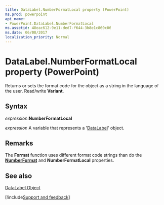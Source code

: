 ```yaml
---
title: DataLabel.NumberFormatLocal property (PowerPoint)
ms.prod: powerpoint
api_name:
- PowerPoint.DataLabel.NumberFormatLocal
ms.assetid: 48eac612-9e11-ded7-f644-3b8e1c860c06
ms.date: 06/08/2017
localization_priority: Normal
---
```



# DataLabel.NumberFormatLocal property (PowerPoint)

Returns or sets the format code for the object as a string in the language of the user. Read/write  **Variant**.


## Syntax

_expression_.**NumberFormatLocal**

_expression_ A variable that represents a '[DataLabel](PowerPoint.DataLabel.md)' object.


## Remarks

The  **Format** function uses different format code strings than do the **[NumberFormat](PowerPoint.DataLabel.NumberFormat.md)** and **NumberFormatLocal** properties.


## See also


[DataLabel Object](PowerPoint.DataLabel.md)

[!include[Support and feedback](~/includes/feedback-boilerplate.md)]